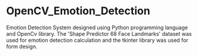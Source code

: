 # OpenCV_Emotion_Detection
Emotion Detection System designed using Python programming language and OpenCv library.
The 'Shape Predictor 68 Face Landmarks' dataset was used for emotion detection calculation and the tkinter library was used for form design.

